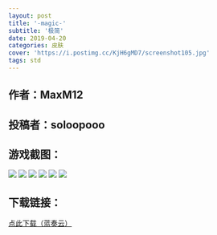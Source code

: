```yaml
---
layout: post
title: '-magic-'
subtitle: '极简'
date: 2019-04-20
categories: 皮肤
cover: 'https://i.postimg.cc/KjH6gMD7/screenshot105.jpg'
tags: std
---
```


## 作者：MaxM12

## 投稿者：soloopooo

## 游戏截图：

<img src="https://i.postimg.cc/5Nk4wH2R/screenshot100.jpg">

<img src="https://i.postimg.cc/MpMWtWcK/screenshot101.jpg">

<img src="https://i.postimg.cc/wBD980cC/screenshot102.jpg">


<img src="https://i.postimg.cc/pLFHzq7m/screenshot103.jpg">


<img src="https://i.postimg.cc/sXwds8BN/screenshot104.jpg">

<img src="https://i.postimg.cc/KjH6gMD7/screenshot105.jpg">



## 下载链接：

[点此下载（蓝奏云）](https://www.lanzous.com/i3ssmne)